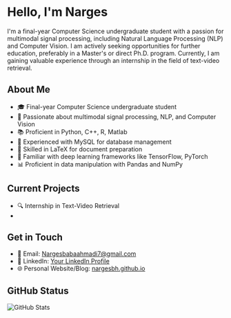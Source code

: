 # Hello, I'm Narges

I'm a final-year Computer Science undergraduate student with a passion for multimodal signal processing, including Natural Language Processing (NLP) and Computer Vision. I am actively seeking opportunities for further education, preferably in a Master's or direct Ph.D. program. Currently, I am gaining valuable experience through an internship in the field of text-video retrieval.

## About Me

- 🎓 Final-year Computer Science undergraduate student
- 🌟 Passionate about multimodal signal processing, NLP, and Computer Vision
- 📚 Proficient in Python, C++, R, Matlab
- 💾 Experienced with MySQL for database management
- 📝 Skilled in LaTeX for document preparation
- 🧠 Familiar with deep learning frameworks like TensorFlow, PyTorch
- 📊 Proficient in data manipulation with Pandas and NumPy

## Current Projects

- 🔍 Internship in Text-Video Retrieval
- 
## Get in Touch

- 📧 Email: [Nargesbabaahmadi7@gmail.com](Nargesbabaahmadi7@gmail.com)
- 🔗 LinkedIn: [Your LinkedIn Profile](https://www.linkedin.com/in/narges-babaahmadi-598361214/)
- 🌐 Personal Website/Blog: [nargesbh.github.io](nargesbh.github.io)

## GitHub Status

![GitHub Stats](https://github-readme-stats.vercel.app/api?username=yourusername&show_icons=true&theme=dark)
